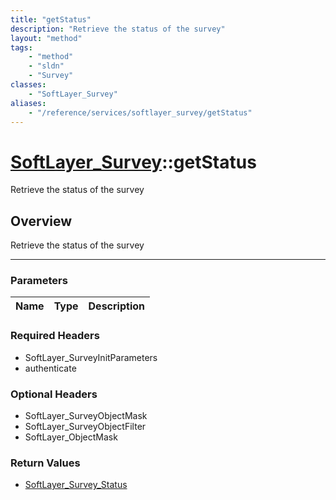 ```yaml
---
title: "getStatus"
description: "Retrieve the status of the survey"
layout: "method"
tags:
    - "method"
    - "sldn"
    - "Survey"
classes:
    - "SoftLayer_Survey"
aliases:
    - "/reference/services/softlayer_survey/getStatus"
---
```

# [SoftLayer_Survey](/reference/services/SoftLayer_Survey)::getStatus

Retrieve the status of the survey


## Overview 
Retrieve the status of the survey

-----

### Parameters 
|Name | Type | Description |
| --- | --- | --- |


### Required Headers
* SoftLayer_SurveyInitParameters
* authenticate


### Optional Headers
* SoftLayer_SurveyObjectMask
* SoftLayer_SurveyObjectFilter
* SoftLayer_ObjectMask

### Return Values
* <a href='/reference/datatypes/SoftLayer_Survey_Status'>SoftLayer_Survey_Status </a>




